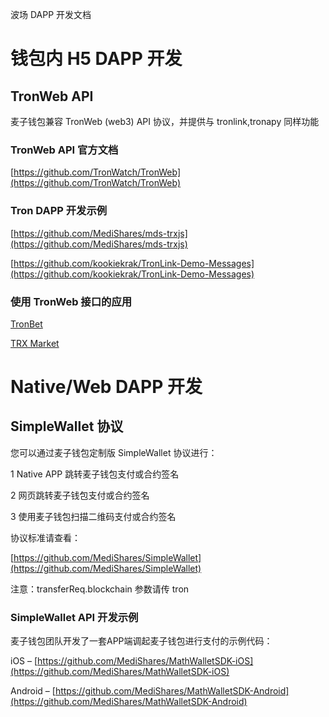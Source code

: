 波场 DAPP 开发文档

# 钱包内 H5 DAPP 开发

## TronWeb API

麦子钱包兼容 TronWeb (web3) API 协议，并提供与 tronlink,tronapy 同样功能

### TronWeb API 官方文档

[https://github.com/TronWatch/TronWeb](https://github.com/TronWatch/TronWeb)

### Tron DAPP 开发示例

[https://github.com/MediShares/mds-trxjs](https://github.com/MediShares/mds-trxjs)

[https://github.com/kookiekrak/TronLink-Demo-Messages](https://github.com/kookiekrak/TronLink-Demo-Messages)

### 使用 TronWeb 接口的应用

[TronBet](https://www.tronbet.io)

[TRX Market](http://trx.market)

# Native/Web DAPP 开发

## SimpleWallet 协议

您可以通过麦子钱包定制版 SimpleWallet 协议进行：

1 Native APP 跳转麦子钱包支付或合约签名

2 网页跳转麦子钱包支付或合约签名

3 使用麦子钱包扫描二维码支付或合约签名

协议标准请查看：

[https://github.com/MediShares/SimpleWallet](https://github.com/MediShares/SimpleWallet)

注意：transferReq.blockchain 参数请传 tron

### SimpleWallet API 开发示例

麦子钱包团队开发了一套APP端调起麦子钱包进行支付的示例代码：

iOS – [https://github.com/MediShares/MathWalletSDK-iOS](https://github.com/MediShares/MathWalletSDK-iOS)

Android – [https://github.com/MediShares/MathWalletSDK-Android](https://github.com/MediShares/MathWalletSDK-Android)

